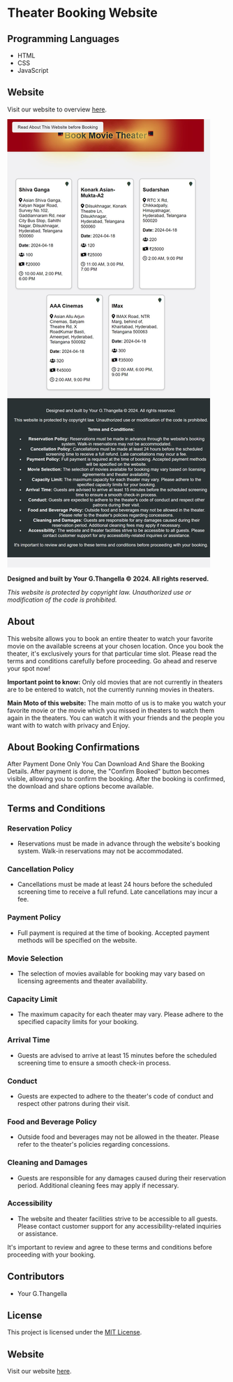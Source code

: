 # Theater Booking Website

## Programming Languages
- HTML
- CSS
- JavaScript
  
## Website
Visit our website to overview [here](https://gtk-thangella-17.github.io/GTK-THANGELLA-17-Book-Theater-Website-v1/).


![Theater](https://github.com/GTK-THANGELLA-17/GTK-THANGELLA-17-Book-Theater-Website-v1/blob/master/Book-Movie-Theater-Website-Image-1.jpg)


**Designed and built by Your G.Thangella © 2024. All rights reserved.**

*This website is protected by copyright law. Unauthorized use or modification of the code is prohibited.*

## About
This website allows you to book an entire theater to watch your favorite movie on the available screens at your chosen location. Once you book the theater, it's exclusively yours for that particular time slot. Please read the terms and conditions carefully before proceeding. Go ahead and reserve your spot now!

**Important point to know:** Only old movies that are not currently in theaters are to be entered to watch, not the currently running movies in theaters.

**Main Moto of this website:** The main motto of us is to make you watch your favorite movie or the movie which you missed in theaters to watch them again in the theaters. You can watch it with your friends and the people you want with to watch with privacy and Enjoy.

## About Booking Confirmations
After Payment Done Only You Can Download And Share the Booking Details. After payment is done, the "Confirm Booked" button becomes visible, allowing you to confirm the booking. After the booking is confirmed, the download and share options become available.

## Terms and Conditions
### Reservation Policy
- Reservations must be made in advance through the website's booking system. Walk-in reservations may not be accommodated.

### Cancellation Policy
- Cancellations must be made at least 24 hours before the scheduled screening time to receive a full refund. Late cancellations may incur a fee.

### Payment Policy
- Full payment is required at the time of booking. Accepted payment methods will be specified on the website.

### Movie Selection
- The selection of movies available for booking may vary based on licensing agreements and theater availability.

### Capacity Limit
- The maximum capacity for each theater may vary. Please adhere to the specified capacity limits for your booking.

### Arrival Time
- Guests are advised to arrive at least 15 minutes before the scheduled screening time to ensure a smooth check-in process.

### Conduct
- Guests are expected to adhere to the theater's code of conduct and respect other patrons during their visit.

### Food and Beverage Policy
- Outside food and beverages may not be allowed in the theater. Please refer to the theater's policies regarding concessions.

### Cleaning and Damages
- Guests are responsible for any damages caused during their reservation period. Additional cleaning fees may apply if necessary.

### Accessibility
- The website and theater facilities strive to be accessible to all guests. Please contact customer support for any accessibility-related inquiries or assistance.

It's important to review and agree to these terms and conditions before proceeding with your booking.

## Contributors
- Your G.Thangella

## License
This project is licensed under the [MIT License](https://opensource.org/licenses/MIT).

## Website
Visit our website [here](https://gtk-thangella-17.github.io/Book-Theater-Website-v1/).

